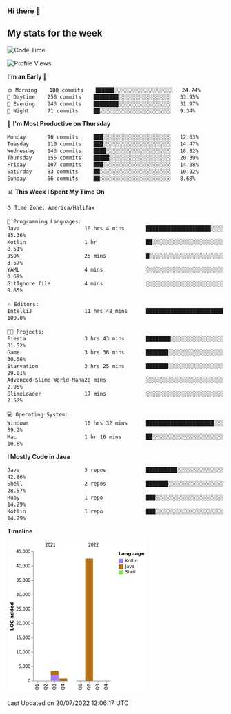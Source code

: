 ### Hi there 👋

## My stats for the week
<!--START_SECTION:waka-->
![Code Time](http://img.shields.io/badge/Code%20Time-321%20hrs%2054%20mins-blue)

![Profile Views](http://img.shields.io/badge/Profile%20Views-0-blue)

**I'm an Early 🐤** 

```text
🌞 Morning    188 commits    ██████░░░░░░░░░░░░░░░░░░░   24.74% 
🌆 Daytime    258 commits    ████████░░░░░░░░░░░░░░░░░   33.95% 
🌃 Evening    243 commits    ████████░░░░░░░░░░░░░░░░░   31.97% 
🌙 Night      71 commits     ██░░░░░░░░░░░░░░░░░░░░░░░   9.34%

```
📅 **I'm Most Productive on Thursday** 

```text
Monday       96 commits     ███░░░░░░░░░░░░░░░░░░░░░░   12.63% 
Tuesday      110 commits    ███░░░░░░░░░░░░░░░░░░░░░░   14.47% 
Wednesday    143 commits    ████░░░░░░░░░░░░░░░░░░░░░   18.82% 
Thursday     155 commits    █████░░░░░░░░░░░░░░░░░░░░   20.39% 
Friday       107 commits    ███░░░░░░░░░░░░░░░░░░░░░░   14.08% 
Saturday     83 commits     ██░░░░░░░░░░░░░░░░░░░░░░░   10.92% 
Sunday       66 commits     ██░░░░░░░░░░░░░░░░░░░░░░░   8.68%

```


📊 **This Week I Spent My Time On** 

```text
⌚︎ Time Zone: America/Halifax

💬 Programming Languages: 
Java                     10 hrs 4 mins       █████████████████████░░░░   85.36% 
Kotlin                   1 hr                ██░░░░░░░░░░░░░░░░░░░░░░░   8.51% 
JSON                     25 mins             █░░░░░░░░░░░░░░░░░░░░░░░░   3.57% 
YAML                     4 mins              ░░░░░░░░░░░░░░░░░░░░░░░░░   0.69% 
GitIgnore file           4 mins              ░░░░░░░░░░░░░░░░░░░░░░░░░   0.65%

🔥 Editors: 
IntelliJ                 11 hrs 48 mins      █████████████████████████   100.0%

🐱‍💻 Projects: 
Fiesta                   3 hrs 43 mins       ████████░░░░░░░░░░░░░░░░░   31.52% 
Game                     3 hrs 36 mins       ███████░░░░░░░░░░░░░░░░░░   30.56% 
Starvation               3 hrs 25 mins       ███████░░░░░░░░░░░░░░░░░░   29.01% 
Advanced-Slime-World-Mana20 mins             ░░░░░░░░░░░░░░░░░░░░░░░░░   2.95% 
SlimeLoader              17 mins             ░░░░░░░░░░░░░░░░░░░░░░░░░   2.52%

💻 Operating System: 
Windows                  10 hrs 32 mins      ██████████████████████░░░   89.2% 
Mac                      1 hr 16 mins        ██░░░░░░░░░░░░░░░░░░░░░░░   10.8%

```

**I Mostly Code in Java** 

```text
Java                     3 repos             ██████████░░░░░░░░░░░░░░░   42.86% 
Shell                    2 repos             ███████░░░░░░░░░░░░░░░░░░   28.57% 
Ruby                     1 repo              ███░░░░░░░░░░░░░░░░░░░░░░   14.29% 
Kotlin                   1 repo              ███░░░░░░░░░░░░░░░░░░░░░░   14.29%

```


**Timeline**

![Chart not found](https://raw.githubusercontent.com/lyndseyy/lyndseyy/main/charts/bar_graph.png) 


 Last Updated on 20/07/2022 12:06:17 UTC
<!--END_SECTION:waka-->